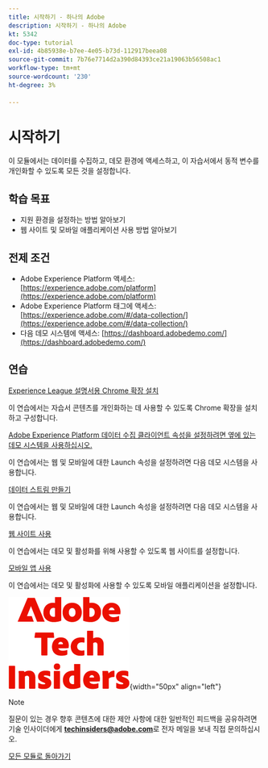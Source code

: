 ```yaml
---
title: 시작하기 - 하나의 Adobe
description: 시작하기 - 하나의 Adobe
kt: 5342
doc-type: tutorial
exl-id: 4b85938e-b7ee-4e05-b73d-112917beea08
source-git-commit: 7b76e7714d2a390d84393ce21a19063b56508ac1
workflow-type: tm+mt
source-wordcount: '230'
ht-degree: 3%

---
```


# 시작하기

이 모듈에서는 데이터를 수집하고, 데모 환경에 액세스하고, 이 자습서에서 동적 변수를 개인화할 수 있도록 모든 것을 설정합니다.

## 학습 목표

- 지원 환경을 설정하는 방법 알아보기
- 웹 사이트 및 모바일 애플리케이션 사용 방법 알아보기

## 전제 조건

- Adobe Experience Platform 액세스: [https://experience.adobe.com/platform](https://experience.adobe.com/platform)
- Adobe Experience Platform 태그에 액세스: [https://experience.adobe.com/#/data-collection/](https://experience.adobe.com/#/data-collection/)
- 다음 데모 시스템에 액세스: [https://dashboard.adobedemo.com/](https://dashboard.adobedemo.com/)

## 연습

[Experience League 설명서용 Chrome 확장 설치](./ex1.md)

이 연습에서는 자습서 콘텐츠를 개인화하는 데 사용할 수 있도록 Chrome 확장을 설치하고 구성합니다.

[Adobe Experience Platform 데이터 수집 클라이언트 속성을 설정하려면 옆에 있는 데모 시스템을 사용하십시오.](./ex2.md)

이 연습에서는 웹 및 모바일에 대한 Launch 속성을 설정하려면 다음 데모 시스템을 사용합니다.

[데이터 스트림 만들기](./ex3.md)

이 연습에서는 웹 및 모바일에 대한 Launch 속성을 설정하려면 다음 데모 시스템을 사용합니다.

[웹 사이트 사용](./ex4.md)

이 연습에서는 데모 및 활성화를 위해 사용할 수 있도록 웹 사이트를 설정합니다.

[모바일 앱 사용](./ex5.md)

이 연습에서는 데모 및 활성화에 사용할 수 있도록 모바일 애플리케이션을 설정합니다.

![기술 내부자](./../../../assets/images/techinsiders.png){width="50px" align="left"}

>[!NOTE]
>
>질문이 있는 경우 향후 콘텐츠에 대한 제안 사항에 대한 일반적인 피드백을 공유하려면 기술 인사이더에게 **techinsiders@adobe.com**&#x200B;로 전자 메일을 보내 직접 문의하십시오.

[모든 모듈로 돌아가기](../../../overview.md)
